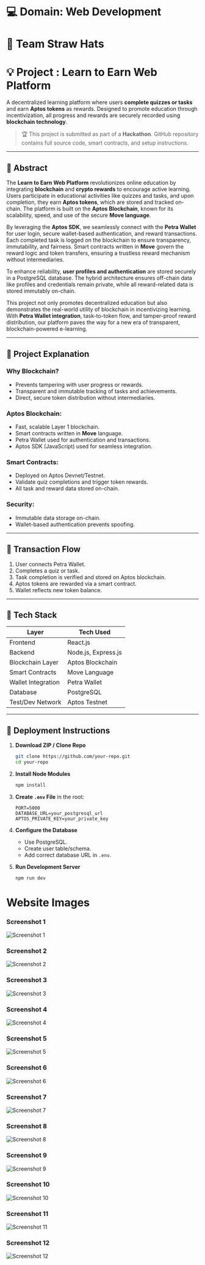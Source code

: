 # 💻 Domain: Web Development 

# 👒 Team Straw Hats

# 💡 Project : Learn to Earn Web Platform

A decentralized learning platform where users **complete quizzes or tasks** and earn **Aptos tokens** as rewards. Designed to promote education through incentivization, all progress and rewards are securely recorded using **blockchain technology**.

> 🏆 This project is submitted as part of a **Hackathon**. GitHub repository contains full source code, smart contracts, and setup instructions.

---

## 📜 Abstract

The **Learn to Earn Web Platform** revolutionizes online education by integrating **blockchain** and **crypto rewards** to encourage active learning. Users participate in educational activities like quizzes and tasks, and upon completion, they earn **Aptos tokens**, which are stored and tracked on-chain. The platform is built on the **Aptos Blockchain**, known for its scalability, speed, and use of the secure **Move language**.

By leveraging the **Aptos SDK**, we seamlessly connect with the **Petra Wallet** for user login, secure wallet-based authentication, and reward transactions. Each completed task is logged on the blockchain to ensure transparency, immutability, and fairness. Smart contracts written in **Move** govern the reward logic and token transfers, ensuring a trustless reward mechanism without intermediaries.

To enhance reliability, **user profiles and authentication** are stored securely in a PostgreSQL database. The hybrid architecture ensures off-chain data like profiles and credentials remain private, while all reward-related data is stored immutably on-chain.

This project not only promotes decentralized education but also demonstrates the real-world utility of blockchain in incentivizing learning. With **Petra Wallet integration**, task-to-token flow, and tamper-proof reward distribution, our platform paves the way for a new era of transparent, blockchain-powered e-learning.

---

## 🧠 Project Explanation

### Why Blockchain?
- Prevents tampering with user progress or rewards.
- Transparent and immutable tracking of tasks and achievements.
- Direct, secure token distribution without intermediaries.

### Aptos Blockchain:
- Fast, scalable Layer 1 blockchain.
- Smart contracts written in **Move** language.
- Petra Wallet used for authentication and transactions.
- Aptos SDK (JavaScript) used for seamless integration.

### Smart Contracts:
- Deployed on Aptos Devnet/Testnet.
- Validate quiz completions and trigger token rewards.
- All task and reward data stored on-chain.

### Security:
- Immutable data storage on-chain.
- Wallet-based authentication prevents spoofing.

---

## 🔗 Transaction Flow

1. User connects Petra Wallet.
2. Completes a quiz or task.
3. Task completion is verified and stored on Aptos blockchain.
4. Aptos tokens are rewarded via a smart contract.
5. Wallet reflects new token balance.

---

## 🧱 Tech Stack

| Layer               | Tech Used              |
|--------------------|------------------------|
| Frontend           | React.js               |
| Backend            | Node.js, Express.js    |
| Blockchain Layer   | Aptos Blockchain       |
| Smart Contracts    | Move Language          |
| Wallet Integration | Petra Wallet           |
| Database           | PostgreSQL             |
| Test/Dev Network   | Aptos Testnet          |

---

## 🚀 Deployment Instructions

1. **Download ZIP / Clone Repo**
    ```bash
    git clone https://github.com/your-repo.git
    cd your-repo
    ```

2. **Install Node Modules**
    ```bash
    npm install
    ```

3. **Create `.env` File** in the root:
    ```env
    PORT=5000
    DATABASE_URL=your_postgresql_url
    APTOS_PRIVATE_KEY=your_private_key
    ```

4. **Configure the Database**
    - Use PostgreSQL.
    - Create user table/schema.
    - Add correct database URL in `.env`.

5. **Run Development Server**
    ```bash
    npm run dev
    ```

# Website Images

### Screenshot 1
![Screenshot 1](screenshots/1.png)

### Screenshot 2
![Screenshot 2](screenshots/2.png)

### Screenshot 3
![Screenshot 3](screenshots/3.png)

### Screenshot 4
![Screenshot 4](screenshots/4.png)

### Screenshot 5
![Screenshot 5](screenshots/5.png)

### Screenshot 6
![Screenshot 6](screenshots/6.png)

### Screenshot 7
![Screenshot 7](screenshots/7.png)

### Screenshot 8
![Screenshot 8](screenshots/8.png)

### Screenshot 9
![Screenshot 9](screenshots/9.png)

### Screenshot 10
![Screenshot 10](screenshots/10.png)

### Screenshot 11
![Screenshot 11](screenshots/11.png)

### Screenshot 12
![Screenshot 12](screenshots/12.png)

